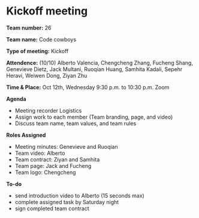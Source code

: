 # Kickoff meeting

**Team number:**
26

**Team name:**
Code cowboys

**Type of meeting:**
Kickoff

**Attendence:**
(10/10) Alberto Valencia, Chengcheng Zhang, Fucheng Shang, Genevieve Dietz, Jack Multani, Ruoqian Huang, Samhita Kadali, Sepehr Heravi, Weiwen Dong, Ziyan Zhu

**Time & Place:**
Oct 12th, Wednesday 9:30 p.m. to 10:30 p.m. Zoom

**Agenda**
- Meeting recorder Logistics
- Assign work to each member (Team branding, page, and video)
- Discuss team name, team values, and team rules

**Roles Assigned**
- Meeting minutes: Genevieve and Ruoqian
- Team video: Alberto
- Team contract: Ziyan and Samhita
- Team page: Jack and Fucheng
- Team logo: Chengcheng

**To-do**
- send introduction video to Alberto (15 seconds max)
- complete assigned task by Saturday night
- sign completed team contract
